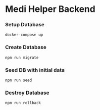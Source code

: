 # Medi Helper Backend

### Setup Database

`docker-compose up`

### Create Database

`npm run migrate`

### Seed DB with initial data

`npm run seed`

### Destroy Database

`npm run rollback`
